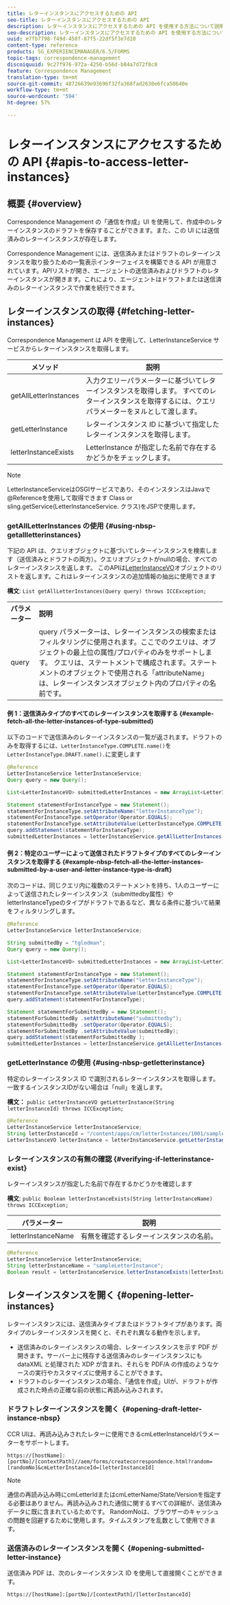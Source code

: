 ```yaml
---
title: レターインスタンスにアクセスするための API
seo-title: レターインスタンスにアクセスするための API
description: レターインスタンスにアクセスするための API を使用する方法について説明します。
seo-description: レターインスタンスにアクセスするための API を使用する方法について説明します。
uuid: e7fb7798-f49d-458f-87f5-22df5f3e7d10
content-type: reference
products: SG_EXPERIENCEMANAGER/6.5/FORMS
topic-tags: correspondence-management
discoiquuid: 9c27f976-972a-4250-b56d-b84a7d72f8c8
feature: Correspondence Management
translation-type: tm+mt
source-git-commit: 48726639e93696f32fa368fad2630e6fca50640e
workflow-type: tm+mt
source-wordcount: '594'
ht-degree: 57%

---
```



# レターインスタンスにアクセスするための API {#apis-to-access-letter-instances}

## 概要 {#overview}

Correspondence Management の「通信を作成」UI を使用して、作成中のレターインスタンスのドラフトを保存することができます。また、この UI には送信済みのレターインスタンスが存在します。

Correspondence Management には、送信済みまたはドラフトのレターインスタンスを取り扱うための一覧表示インターフェイスを構築できる API が用意されています。APIリストが開き、エージェントの送信済みおよびドラフトのレターインスタンスが開きます。これにより、エージェントはドラフトまたは送信済みのレターインスタンスで作業を続行できます。

## レターインスタンスの取得 {#fetching-letter-instances}

Correspondence Management は API を使用して、LetterInstanceService サービスからレターインスタンスを取得します。

| メソッド | 説明 |
|--- |--- |
| getAllLetterInstances | 入力クエリーパラメーターに基づいてレターインスタンスを取得します。 すべてのレターインスタンスを取得するには、クエリパラメーターをヌルとして渡します。 |
| getLetterInstance | レターインスタンス ID に基づいて指定したレターインスタンスを取得します。 |
| letterInstanceExists | LetterInstance が指定した名前で存在するかどうかをチェックします。 |

>[!NOTE]
>
>LetterInstanceServiceはOSGIサービスであり、そのインスタンスはJavaで@Referenceを使用して取得できます
>Class or sling.getService(LetterInstanceService. クラス)をJSPで使用します。

### getAllLetterInstances の使用 {#using-nbsp-getallletterinstances}

下記の API は、クエリオブジェクトに基づいてレターインスタンスを検索します（送信済みとドラフトの両方）。クエリオブジェクトがnullの場合、すべてのレターインスタンスを返します。 このAPIは[LetterInstanceVO](https://helpx.adobe.com/experience-manager/6-2/forms/javadocs/com/adobe/icc/dbforms/obj/LetterInstanceVO.html)オブジェクトのリストを返します。これはレターインスタンスの追加情報の抽出に使用できます

**構文**:  `List getAllLetterInstances(Query query) throws ICCException;`

<table>
 <tbody>
  <tr>
   <td><strong>パラメーター</strong></td>
   <td><strong>説明</strong></td>
  </tr>
  <tr>
   <td>query</td>
   <td>query パラメーターは、レターインスタンスの検索またはフィルタリングに使用されます。ここでのクエリは、オブジェクトの最上位の属性/プロパティのみをサポートします。 クエリは、ステートメントで構成されます。ステートメントのオブジェクトで使用される「attributeName」は、レターインスタンスオブジェクト内のプロパティの名前です。<br /> </td>
  </tr>
 </tbody>
</table>

#### 例 1：送信済みタイプのすべてのレターインスタンスを取得する  {#example-fetch-all-the-letter-instances-of-type-submitted}

以下のコードで送信済みのレターインスタンスの一覧が返されます。ドラフトのみを取得するには、`LetterInstanceType.COMPLETE.name()`を`LetterInstanceType.DRAFT.name().`に変更します

```java
@Reference
LetterInstanceService letterInstanceService;
Query query = new Query();

List<LetterInstanceVO> submittedLetterInstances = new ArrayList<LetterInstanceVO>();

Statement statementForInstanceType = new Statement();
statementForInstanceType.setAttributeName("letterInstanceType");
statementForInstanceType.setOperator(Operator.EQUALS);
statementForInstanceType.setAttributeValue(LetterInstanceType.COMPLETE.name());
query.addStatement(statementForInstanceType);
submittedLetterInstances = letterInstanceService.getAllLetterInstances(query);
```

#### 例 2：特定のユーザーによって送信されたドラフトタイプのすべてのレターインスタンスを取得する {#example-nbsp-fetch-all-the-letter-instances-submitted-by-a-user-and-letter-instance-type-is-draft}

次のコードは、同じクエリ内に複数のステートメントを持ち、1人のユーザーによって送信されたレターインスタンス（submittedby属性）やletterInstanceTypeのタイプがドラフトであるなど、異なる条件に基づいて結果をフィルタリングします。

```java
@Reference
LetterInstanceService letterInstanceService;

String submittedBy = "tglodman";
Query query = new Query();

List<LetterInstanceVO> submittedLetterInstances = new ArrayList<LetterInstanceVO>();

Statement statementForInstanceType = new Statement();
statementForInstanceType.setAttributeName("letterInstanceType");
statementForInstanceType.setOperator(Operator.EQUALS);
statementForInstanceType.setAttributeValue(LetterInstanceType.COMPLETE.name());
query.addStatement(statementForInstanceType);

Statement statementForSubmittedBy = new Statement();
statementForSubmittedBy .setAttributeName("submittedby");
statementForSubmittedBy .setOperator(Operator.EQUALS);
statementForSubmittedBy .setAttributeValue(submittedBy);
query.addStatement(statementForSubmittedBy );
submittedLetterInstances = letterInstanceService.getAllLetterInstances(query);
```

### getLetterInstance の使用 {#using-nbsp-getletterinstance}

特定のレターインスタンス ID で識別されるレターインスタンスを取得します。一致するインスタンスIDがない場合は「null」を返します。

**構文：** `public LetterInstanceVO getLetterInstance(String letterInstanceId) throws ICCException;`

```java
@Reference
LetterInstanceService letterInstanceService;
String letterInstanceId = "/content/apps/cm/letterInstances/1001/sampleLetterInstance";
LetterInstanceVO letterInstance = letterInstanceService.getLetterInstance(letterInstanceId );
```

### レターインスタンスの有無の確認 {#verifying-if-letterinstance-exist}

レターインスタンスが指定した名前で存在するかどうかを確認します

**構文**:  `public Boolean letterInstanceExists(String letterInstanceName) throws ICCException;`

| **パラメーター** | **説明** |
|---|---|
| letterInstanceName | 有無を確認するレターインスタンスの名前。 |

```java
@Reference
LetterInstanceService letterInstanceService;
String letterInstanceName = "sampleLetterInstance";
Boolean result = letterInstanceService.letterInstanceExists(letterInstanceName );
```

## レターインスタンスを開く  {#opening-letter-instances}

レターインスタンスには、送信済みタイプまたはドラフトタイプがあります。両タイプのレターインスタンスを開くと、それぞれ異なる動作を示します。

* 送信済みのレターインスタンスの場合、レターインスタンスを示す PDF が開きます。サーバー上に残存する送信済みのレターインスタンスにも dataXML と処理された XDP が含まれ、それらを PDF/A の作成のようなケースの実行やカスタマイズに使用することができます。
* ドラフトのレターインスタンスの場合、「通信を作成」UIが、ドラフトが作成された時点の正確な前の状態に再読み込みされます。

### ドラフトレターインスタンスを開く  {#opening-draft-letter-instance-nbsp}

CCR UIは、再読み込みされたレターに使用できるcmLetterInstanceIdパラメーターをサポートします。

`https://[hostName]:[portNo]/[contextPath]//aem/forms/createcorrespondence.html?random=[randomNo]&cmLetterInstanceId=[letterInstanceId]`

>[!NOTE]
>
>通信の再読み込み時にcmLetterIdまたはcmLetterName/State/Versionを指定する必要はありません。再読み込みされた通信に関するすべての詳細が、送信済みデータに既に含まれているためです。 RandomNoは、ブラウザーのキャッシュの問題を回避するために使用します。タイムスタンプを乱数として使用できます。

### 送信済みのレターインスタンスを開く {#opening-submitted-letter-instance}

送信済み PDF は、次のレターインスタンス ID を使用して直接開くことができます。

`https://[hostName]:[portNo]/[contextPath]/[letterInstanceId]`
